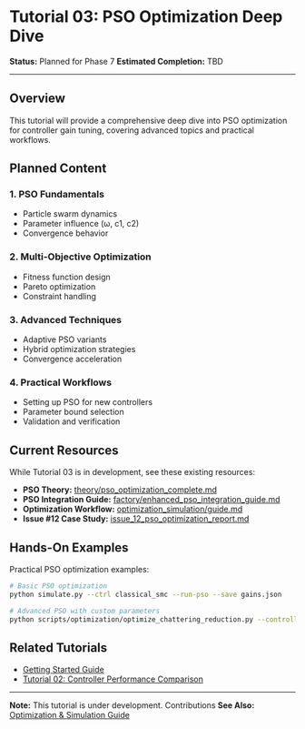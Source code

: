 # Tutorial 03: PSO Optimization Deep Dive

**Status:** Planned for Phase 7
**Estimated Completion:** TBD

---

## Overview

This tutorial will provide a comprehensive deep dive into PSO optimization for controller gain tuning, covering advanced topics and practical workflows.

## Planned Content

### 1. PSO Fundamentals
- Particle swarm dynamics
- Parameter influence (ω, c1, c2)
- Convergence behavior

### 2. Multi-Objective Optimization
- Fitness function design
- Pareto optimization
- Constraint handling

### 3. Advanced Techniques
- Adaptive PSO variants
- Hybrid optimization strategies
- Convergence acceleration

### 4. Practical Workflows
- Setting up PSO for new controllers
- Parameter bound selection
- Validation and verification

## Current Resources

While Tutorial 03 is in development, see these existing resources:

- **PSO Theory:** [theory/pso_optimization_complete.md](../theory/pso_optimization_complete.md)
- **PSO Integration Guide:** [factory/enhanced_pso_integration_guide.md](../factory/enhanced_pso_integration_guide.md)
- **Optimization Workflow:** [optimization_simulation/guide.md](../optimization_simulation/guide.md)
- **Issue #12 Case Study:** [issue_12_pso_optimization_report.md](../issue_12_pso_optimization_report.md)

## Hands-On Examples

Practical PSO optimization examples:

```bash
# Basic PSO optimization
python simulate.py --ctrl classical_smc --run-pso --save gains.json

# Advanced PSO with custom parameters
python scripts/optimization/optimize_chattering_reduction.py --controller adaptive_smc
```

## Related Tutorials

- [Getting Started Guide](../guides/getting-started.md)
- [Tutorial 02: Controller Performance Comparison](./02_controller_performance_comparison.md)

---

**Note:** This tutorial is under development. Contributions **See Also:** [Optimization & Simulation Guide](../optimization_simulation/guide.md)
